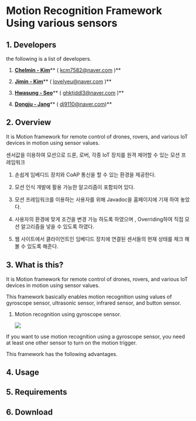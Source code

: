 # Motion Recognition Framework Using various sensors

## 1. **Developers**

the following is a list of developers.

1. [**Chelmin - Kim**](https://github.com/cheolmin-Kim)**  \( kcm7582@naver.com \)**

2. [**Jimin - Kim**](https://github.com/SmileJM)** \( lovelyeu@naver.com \)**

3. [**Hwasung - Seo**](https://github.com/Marsseo)** \( ghktjddl3@naver.com \)**

4. [**Dongju - Jang**](https://github.com/Jdongju)** \( dj9110@naver.com\)**

## 2. Overview

It is Motion framework for remote control of drones, rovers, and various IoT devices in motion using sensor values.

센서값을 이용하여 모션으로 드론, 로버, 각종 IoT 장치를 원격 제어할 수 있는 모션 프레임워크

1. 손쉽게 임베디드 장치와 CoAP 통신을 할 수 있는 환경을 제공한다.

2. 모션 인식 개발에 활용 가능한 알고리즘이 포함되어 있다.

3. 모션 프레임워크를 이용하는 사용자를 위해 Javadoc을 홈페이지에 기재 하여 놓았다.

4. 사용자의 환경에 맞게 조건을 변경 가능 하도록 하였으며 , Overriding하여 직접 모션 알고리즘을 넣을 수 있도록 하였다.

5. 웹 사이트에서 클라이언트인 임베디드 장치에 연결된 센서들의 현재 상태를 체크 해볼 수 있도록 해준다.

## 3. What is this?

It is Motion framework for remote control of drones, rovers, and various IoT devices in motion using sensor values.

This framework basically enables motion recognition using values of gyroscope sensor, ultrasonic sensor, infrared sensor, and button sensor.

1. Motion recognition using gyroscope sensor.

     ![](http://cfile7.uf.tistory.com/image/2445F4395733FF872C8DD9)

If you want to use motion recognition using a gyroscope sensor, you need at least one other sensor to turn on the motion trigger.



This framework has the following advantages.



## 4. Usage



## 5. Requirements

## 6. Download



